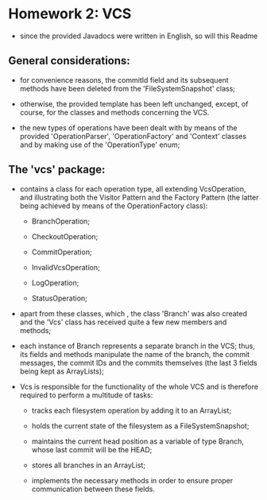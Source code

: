 # Homework 2: VCS

- since the provided Javadocs were written in English, so will this Readme

## General considerations:

- for convenience reasons, the commitId field and its subsequent methods have been deleted from the
'FileSystemSnapshot' class;

- otherwise, the provided template has been left unchanged, except, of course, for the classes and
methods concerning the VCS.

- the new types of operations have been dealt with by means of the provided 'OperationParser',
'OperationFactory' and 'Context' classes and by making use of the 'OperationType' enum;


## The 'vcs' package:

- contains a class for each operation type, all extending VcsOperation, and illustrating both the
Visitor Pattern and the Factory Pattern (the latter being achieved by means of the OperationFactory
class):
    - BranchOperation;

    - CheckoutOperation;

    - CommitOperation;

    - InvalidVcsOperation;

    - LogOperation;

    - StatusOperation;

- apart from these classes, which , the class 'Branch' was also created and the 'Vcs' class has
received quite a few new members and methods;

- each instance of Branch represents a separate branch in the VCS; thus, its fields and methods
manipulate the name of the branch, the commit messages, the commit IDs and the commits themselves
(the last 3 fields being kept as ArrayLists);

- Vcs is responsible for the functionality of the whole VCS and is therefore required to perform a
multitude of tasks:

    - tracks each filesystem operation by adding it to an ArrayList;

    - holds the current state of the filesystem as a FileSystemSnapshot;

    - maintains the current head position as a variable of type Branch, whose last commit will be
    the HEAD;

    - stores all branches in an ArrayList;

    - implements the necessary methods in order to ensure proper communication between these fields.
